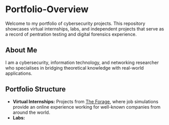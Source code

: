 # Portfolio-Overview
Welcome to my portfolio of cybersecurity projects. This repository showcases virtual internships, labs, and independent projects that serve as a record of pentration testing and digital forensics experience.

## About Me
I am a cybersecurity, information technology, and networking researcher who specialises in bridging theoretical knowledge with real-world applications. 

## Portfolio Structure
- **Virtual Internships:**
  Projects from [The Forage](https://www.theforage.com/), where job simulations provide an online experience working for well-known companies from around the world.
- **Labs:**
  
